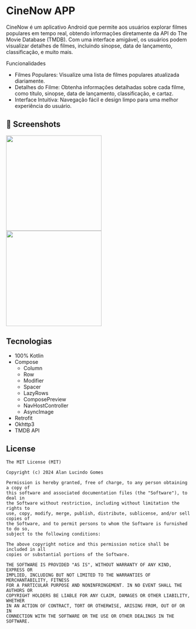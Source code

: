 # CineNow APP
CineNow é um aplicativo Android que permite aos usuários explorar filmes populares em tempo real, obtendo informações diretamente da API do The Movie Database (TMDB). Com uma interface amigável, os usuários podem visualizar detalhes de filmes, incluindo sinopse, data de lançamento, classificação, e muito mais.

Funcionalidades
- Filmes Populares: Visualize uma lista de filmes populares atualizada diariamente.
- Detalhes do Filme: Obtenha informações detalhadas sobre cada filme, como título, sinopse, data de lançamento, classificação, e cartaz.
- Interface Intuitiva: Navegação fácil e design limpo para uma melhor experiência do usuário.

## :camera_flash: Screenshots
<!-- You can add more screenshots here if you like -->
<img src="https://github.com/ComunidadeDevSpace/CineNow/assets/11612508/9690f66d-fb65-4cd7-82db-954473cb6c2d" width=260/> <img src="https://github.com/ComunidadeDevSpace/CineNow/assets/11612508/f8006a40-8855-4d6f-b9b9-a44a8c991fe1" width=260/>


## Tecnologias
- 100% Kotlin
- Compose
  - Column
  - Row
  - Modifier
  - Spacer
  - LazyRows
  - ComposePreview
  - NavHostController
  - AsyncImage
- Retrofit
- Okhttp3
- TMDB API

## License
```
The MIT License (MIT)

Copyright (c) 2024 Alan Lucindo Gomes

Permission is hereby granted, free of charge, to any person obtaining a copy of
this software and associated documentation files (the "Software"), to deal in
the Software without restriction, including without limitation the rights to
use, copy, modify, merge, publish, distribute, sublicense, and/or sell copies of
the Software, and to permit persons to whom the Software is furnished to do so,
subject to the following conditions:

The above copyright notice and this permission notice shall be included in all
copies or substantial portions of the Software.

THE SOFTWARE IS PROVIDED "AS IS", WITHOUT WARRANTY OF ANY KIND, EXPRESS OR
IMPLIED, INCLUDING BUT NOT LIMITED TO THE WARRANTIES OF MERCHANTABILITY, FITNESS
FOR A PARTICULAR PURPOSE AND NONINFRINGEMENT. IN NO EVENT SHALL THE AUTHORS OR
COPYRIGHT HOLDERS BE LIABLE FOR ANY CLAIM, DAMAGES OR OTHER LIABILITY, WHETHER
IN AN ACTION OF CONTRACT, TORT OR OTHERWISE, ARISING FROM, OUT OF OR IN
CONNECTION WITH THE SOFTWARE OR THE USE OR OTHER DEALINGS IN THE SOFTWARE.
```
